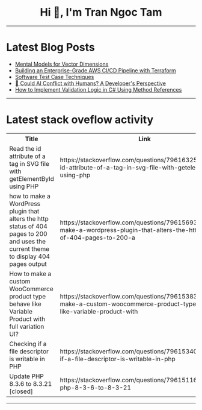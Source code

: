 <h1 align="center">Hi 👋, I'm Tran Ngoc Tam</h1>

---

# Latest Blog Posts 
<!-- BLOG-POST-LIST:START -->
- [Mental Models for Vector Dimensions](https://dev.to/thatechmaestro/mental-models-for-vector-dimensions-18nc)
- [Building an Enterprise-Grade AWS CI/CD Pipeline with Terraform](https://dev.to/aws-builders/building-an-enterprise-grade-aws-cicd-pipeline-with-terraform-3fg3)
- [Software Test Case Techniques](https://dev.to/basil_hameed/software-test-case-techniques-4g6j)
- [🤖 Could AI Conflict with Humans? A Developer&#39;s Perspective](https://dev.to/_fad6082b049cbc4f01c3d/could-ai-conflict-with-humans-a-developers-perspective-43)
- [How to Implement Validation Logic in C# Using Method References](https://dev.to/generatecodedev/how-to-implement-validation-logic-in-c-using-method-references-3l31)
<!-- BLOG-POST-LIST:END -->

---

# Latest stack oveflow activity
<table>
  <tr><th>Title</th><th>Link</th></tr>
  <!-- STACKOVERFLOW:START --><tr><td>Read the id attribute of a tag in SVG file with getElementById using PHP</td><td>https://stackoverflow.com/questions/79616325/read-the-id-attribute-of-a-tag-in-svg-file-with-getelementbyid-using-php</td></tr><tr><td>how to make a WordPress plugin that alters the http status of 404 pages to 200 and uses the current theme to display 404 pages output</td><td>https://stackoverflow.com/questions/79615693/how-to-make-a-wordpress-plugin-that-alters-the-http-status-of-404-pages-to-200-a</td></tr><tr><td>How to make a custom WooCommerce product type behave like Variable Product with full variation UI?</td><td>https://stackoverflow.com/questions/79615383/how-to-make-a-custom-woocommerce-product-type-behave-like-variable-product-with</td></tr><tr><td>Checking if a file descriptor is writable in PHP</td><td>https://stackoverflow.com/questions/79615340/checking-if-a-file-descriptor-is-writable-in-php</td></tr><tr><td>Update PHP 8.3.6 to 8.3.21 [closed]</td><td>https://stackoverflow.com/questions/79615116/update-php-8-3-6-to-8-3-21</td></tr><!-- STACKOVERFLOW:END -->
</table>

---



